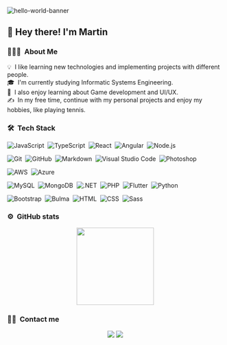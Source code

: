 ![hello-world-banner](https://user-images.githubusercontent.com/20864934/112645749-933b4000-8e25-11eb-8fc6-5c57c5e6e1ba.jpg)

<h2>👋 Hey there! I'm Martin</h2>

### 👨🏻‍💻 &nbsp;About Me

💡 &nbsp;I like learning new technologies and implementing projects with different people.\
🎓 &nbsp;I'm currently studying Informatic Systems Engineering.\
🌱 &nbsp;I also enjoy learning about Game development and UI/UX.\
✍️ &nbsp;In my free time, continue with my personal projects and enjoy my hobbies, like playing tennis.

### 🛠 &nbsp;Tech Stack

![JavaScript](https://img.shields.io/badge/-JavaScript-05122A?style=flat&logo=javascript)&nbsp;
![TypeScript](https://img.shields.io/badge/-TypeScript-05122A?style=flat&logo=typescript)&nbsp;
![React](https://img.shields.io/badge/-React-05122A?style=flat&logo=react)&nbsp;
![Angular](https://img.shields.io/badge/-Angular-05122A?style=flat&logo=angular)&nbsp;
![Node.js](https://img.shields.io/badge/-Node.js-05122A?style=flat&logo=node.js)&nbsp;

![Git](https://img.shields.io/badge/-Git-05122A?style=flat&logo=git)&nbsp;
![GitHub](https://img.shields.io/badge/-GitHub-05122A?style=flat&logo=github)&nbsp;
![Markdown](https://img.shields.io/badge/-Markdown-05122A?style=flat&logo=markdown)&nbsp;
![Visual Studio Code](https://img.shields.io/badge/-Visual%20Studio%20Code-05122A?style=flat&logo=visual-studio-code&logoColor=007ACC)&nbsp;
![Photoshop](https://img.shields.io/badge/-Photoshop-05122A?style=flat&logo=adobe-photoshop)&nbsp;

![AWS](https://img.shields.io/badge/-Amazon%20AWS-05122A?style=flat&logo=amazon-aws)&nbsp;
![Azure](https://img.shields.io/badge/-Microsoft%20Azure-05122A?style=flat&logo=microsoft-azure)&nbsp;

![MySQL](https://img.shields.io/badge/-MySQL-05122A?style=flat&logo=mysql)&nbsp;
![MongoDB](https://img.shields.io/badge/-MongoDB-05122A?style=flat&logo=mongodb)&nbsp;
![.NET](https://img.shields.io/badge/-.NET-05122A?style=flat&logo=.net)&nbsp;
![PHP](https://img.shields.io/badge/-PHP-05122A?style=flat&logo=php)&nbsp;
![Flutter](https://img.shields.io/badge/-Flutter-05122A?style=flat&logo=flutter)&nbsp;
![Python](https://img.shields.io/badge/-Python-05122A?style=flat&logo=python)&nbsp;

![Bootstrap](https://img.shields.io/badge/-Bootstrap-05122A?style=flat&logo=bootstrap&logoColor=563D7C)&nbsp;
![Bulma](https://img.shields.io/badge/-Bulma-05122A?style=flat&logo=bulma)&nbsp;
![HTML](https://img.shields.io/badge/-HTML-05122A?style=flat&logo=HTML5)&nbsp;
![CSS](https://img.shields.io/badge/-CSS-05122A?style=flat&logo=CSS3&logoColor=1572B6)&nbsp;
![Sass](https://img.shields.io/badge/-Sass-05122A?style=flat&logo=sass)&nbsp;


### ⚙️ &nbsp;GitHub stats

<p align="center">
<a href="https://github.com/MartinSob">
  <img height="180em" src="https://github-readme-stats-eight-theta.vercel.app/api/top-langs/?username=MartinSob&layout=compact&langs_count=8&theme=darcula"/>
</a>
</p>


### 🤝🏻 &nbsp;Contact me

<p align="center">
<a href="https://www.linkedin.com/in/martin-sobrero/"><img src="https://img.shields.io/badge/-Martin%20Sobrero-0077B5?style=flat&logo=Linkedin&logoColor=white"/></a>
<a href="mailto:martin.sobrero.m@gmail.com"><img src="https://img.shields.io/badge/-martin.sobrero.m@gmail.com-D14836?style=flat&logo=Gmail&logoColor=white"/></a>
</p>
